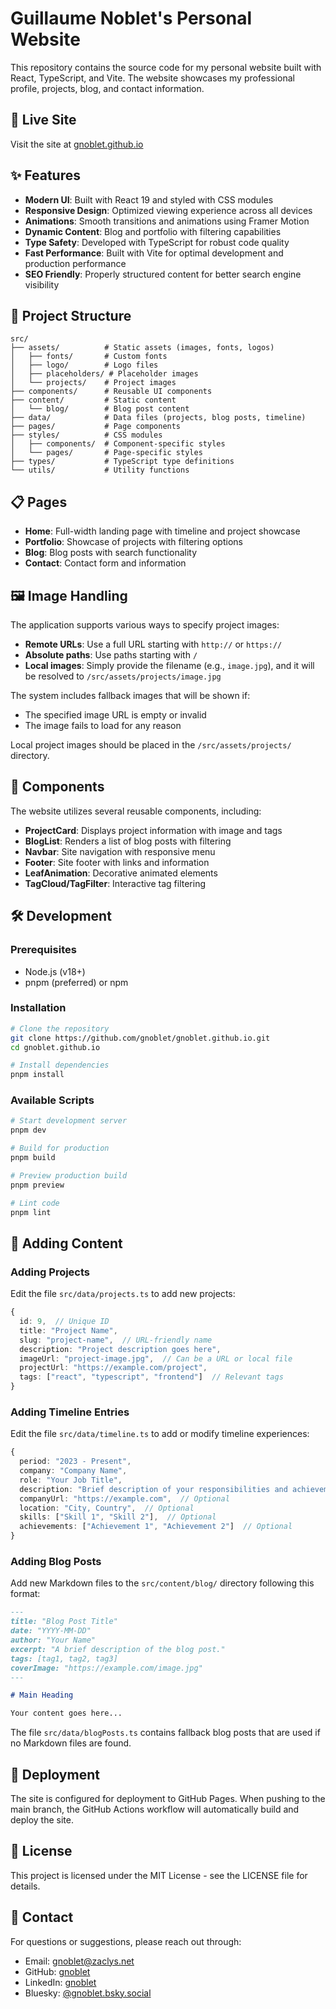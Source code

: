 # Guillaume Noblet's Personal Website

This repository contains the source code for my personal website built with React, TypeScript, and Vite. The website showcases my professional profile, projects, blog, and contact information.

## 🚀 Live Site

Visit the site at [gnoblet.github.io](https://gnoblet.github.io/)

## ✨ Features

- **Modern UI**: Built with React 19 and styled with CSS modules
- **Responsive Design**: Optimized viewing experience across all devices
- **Animations**: Smooth transitions and animations using Framer Motion
- **Dynamic Content**: Blog and portfolio with filtering capabilities
- **Type Safety**: Developed with TypeScript for robust code quality
- **Fast Performance**: Built with Vite for optimal development and production performance
- **SEO Friendly**: Properly structured content for better search engine visibility

## 📁 Project Structure

```
src/
├── assets/          # Static assets (images, fonts, logos)
│   ├── fonts/       # Custom fonts
│   ├── logo/        # Logo files
│   ├── placeholders/ # Placeholder images
│   └── projects/    # Project images
├── components/      # Reusable UI components
├── content/         # Static content
│   └── blog/        # Blog post content
├── data/            # Data files (projects, blog posts, timeline)
├── pages/           # Page components
├── styles/          # CSS modules
│   ├── components/  # Component-specific styles
│   └── pages/       # Page-specific styles
├── types/           # TypeScript type definitions
└── utils/           # Utility functions
```

## 📋 Pages

- **Home**: Full-width landing page with timeline and project showcase
- **Portfolio**: Showcase of projects with filtering options
- **Blog**: Blog posts with search functionality
- **Contact**: Contact form and information

## 🖼️ Image Handling

The application supports various ways to specify project images:

- **Remote URLs**: Use a full URL starting with `http://` or `https://`
- **Absolute paths**: Use paths starting with `/` 
- **Local images**: Simply provide the filename (e.g., `image.jpg`), and it will be resolved to `/src/assets/projects/image.jpg`

The system includes fallback images that will be shown if:
- The specified image URL is empty or invalid
- The image fails to load for any reason

Local project images should be placed in the `/src/assets/projects/` directory.

## 🧩 Components

The website utilizes several reusable components, including:

- **ProjectCard**: Displays project information with image and tags
- **BlogList**: Renders a list of blog posts with filtering
- **Navbar**: Site navigation with responsive menu
- **Footer**: Site footer with links and information
- **LeafAnimation**: Decorative animated elements
- **TagCloud/TagFilter**: Interactive tag filtering

## 🛠️ Development

### Prerequisites

- Node.js (v18+)
- pnpm (preferred) or npm

### Installation

```bash
# Clone the repository
git clone https://github.com/gnoblet/gnoblet.github.io.git
cd gnoblet.github.io

# Install dependencies
pnpm install
```

### Available Scripts

```bash
# Start development server
pnpm dev

# Build for production
pnpm build

# Preview production build
pnpm preview

# Lint code
pnpm lint
```

## 🔧 Adding Content

### Adding Projects

Edit the file `src/data/projects.ts` to add new projects:

```typescript
{
  id: 9,  // Unique ID
  title: "Project Name", 
  slug: "project-name",  // URL-friendly name
  description: "Project description goes here",
  imageUrl: "project-image.jpg",  // Can be a URL or local file
  projectUrl: "https://example.com/project",
  tags: ["react", "typescript", "frontend"]  // Relevant tags
}
```

### Adding Timeline Entries

Edit the file `src/data/timeline.ts` to add or modify timeline experiences:

```typescript
{
  period: "2023 - Present",
  company: "Company Name",
  role: "Your Job Title",
  description: "Brief description of your responsibilities and achievements.",
  companyUrl: "https://example.com",  // Optional
  location: "City, Country",  // Optional
  skills: ["Skill 1", "Skill 2"],  // Optional
  achievements: ["Achievement 1", "Achievement 2"]  // Optional
}
```

### Adding Blog Posts

Add new Markdown files to the `src/content/blog/` directory following this format:

```markdown
---
title: "Blog Post Title"
date: "YYYY-MM-DD"
author: "Your Name"
excerpt: "A brief description of the blog post."
tags: [tag1, tag2, tag3]
coverImage: "https://example.com/image.jpg"
---

# Main Heading

Your content goes here...
```

The file `src/data/blogPosts.ts` contains fallback blog posts that are used if no Markdown files are found.

## 🚀 Deployment

The site is configured for deployment to GitHub Pages. When pushing to the main branch, the GitHub Actions workflow will automatically build and deploy the site.

## 📄 License

This project is licensed under the MIT License - see the LICENSE file for details.

## 📮 Contact

For questions or suggestions, please reach out through:

- Email: gnoblet@zaclys.net
- GitHub: [gnoblet](https://github.com/gnoblet)
- LinkedIn: [gnoblet](https://www.linkedin.com/in/gnoblet/)
- Bluesky: [@gnoblet.bsky.social](https://bsky.app/profile/gnoblet.bsky.social)